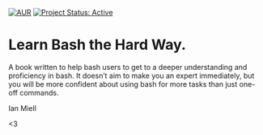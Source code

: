 [![AUR](https://img.shields.io/badge/License-GPLv3-blue.svg)](https://github.com/lgeurts/LRTHW/blob/master/LICENSE.md) [![Project Status: Active](http://www.repostatus.org/badges/latest/active.svg)](http://www.repostatus.org/#active)

# Learn Bash the Hard Way.

A book written to help bash users to get to a deeper understanding and proficiency in bash. It doesn’t aim to make you an expert immediately, but you will be more confident about using bash for more tasks than just one-off commands.

Ian Miell

<3
